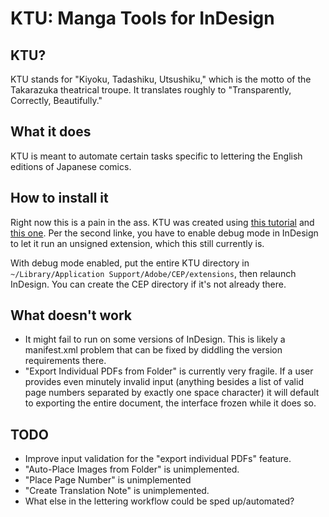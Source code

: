# KTU: Manga Tools for InDesign

## KTU?

KTU stands for "Kiyoku, Tadashiku, Utsushiku," which is the motto of the Takarazuka theatrical troupe. It translates roughly to "Transparently, Correctly, Beautifully."

## What it does

KTU is meant to automate certain tasks specific to lettering the English editions of Japanese comics.

## How to install it

Right now this is a pain in the ass. KTU was created using [this tutorial](https://medium.com/adobetech/how-to-create-your-first-adobe-panel-in-6-easy-steps-f8bd4ed5778) and [this one](https://medium.com/adobetech/debugging-your-adobe-panel-cf73f00f6961). Per the second linke, you have to enable debug mode in InDesign to let it run an unsigned extension, which this still currently is.

With debug mode enabled, put the entire KTU directory in `~/Library/Application Support/Adobe/CEP/extensions`, then relaunch InDesign. You can create the CEP directory if it's not already there.

## What doesn't work

- It might fail to run on some versions of InDesign. This is likely a manifest.xml problem that can be fixed by diddling the version requirements there.
- "Export Individual PDFs from Folder" is currently very fragile. If a user provides even minutely invalid input (anything besides a list of valid page numbers separated by exactly one space character) it will default to exporting the entire document, the interface frozen while it does so.

## TODO

- Improve input validation for the "export individual PDFs" feature.
- "Auto-Place Images from Folder" is unimplemented.
- "Place Page Number" is unimplemented
- "Create Translation Note" is unimplemented.
- What else in the lettering workflow could be sped up/automated?
